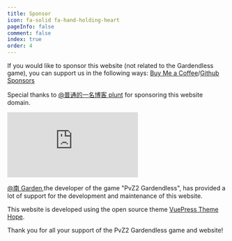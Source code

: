 ```yaml
---
title: Sponsor
icon: fa-solid fa-hand-holding-heart
pageInfo: false
comment: false
index: true
order: 4
---
```


If you would like to sponsor this website (not related to the Gardendless game), you can support us in the following ways:
[Buy Me a Coffee](https://buymeacoffee.com/gaozih)/[Github Sponsors](https://github.com/sponsors/Gzh0821)

Special thanks to [@普通的一名博客 plunt](https://space.bilibili.com/451272694) for sponsoring this website domain.

<div class="video-container">
    <iframe class="youtube-video" src="https://www.youtube.com/embed/I-psjVIRAPg?si=TCgPbna_tHWaltkW" title="YouTube video player" frameborder="0" allow="accelerometer; autoplay; clipboard-write; encrypted-media; gyroscope; picture-in-picture; web-share" referrerpolicy="strict-origin-when-cross-origin" allowfullscreen></iframe>
</div>

[@南 Garden](https://space.bilibili.com/355909245),the developer of the game "PvZ2 Gardendless", has provided a lot of support for the development and maintenance of this website.

This website is developed using the open source theme [VuePress Theme Hope](https://theme-hope.vuejs.press/).

Thank you for all your support of the PvZ2 Gardendless game and website!
